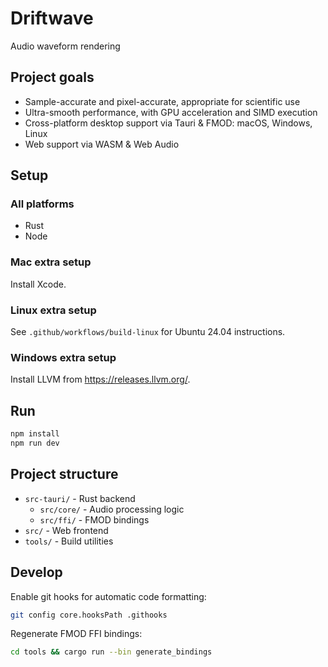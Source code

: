 # Driftwave

Audio waveform rendering

## Project goals

- Sample-accurate and pixel-accurate, appropriate for scientific use
- Ultra-smooth performance, with GPU acceleration and SIMD execution
- Cross-platform desktop support via Tauri & FMOD: macOS, Windows, Linux
- Web support via WASM & Web Audio

## Setup

### All platforms

- Rust
- Node

### Mac extra setup

Install Xcode.

### Linux extra setup

See `.github/workflows/build-linux` for Ubuntu 24.04 instructions.

### Windows extra setup

Install LLVM from https://releases.llvm.org/.

## Run

```bash
npm install
npm run dev
```

## Project structure

- `src-tauri/` - Rust backend
  - `src/core/` - Audio processing logic
  - `src/ffi/` - FMOD bindings
- `src/` - Web frontend
- `tools/` - Build utilities

## Develop

Enable git hooks for automatic code formatting:
```bash
git config core.hooksPath .githooks
```

Regenerate FMOD FFI bindings:
```bash
cd tools && cargo run --bin generate_bindings
```
